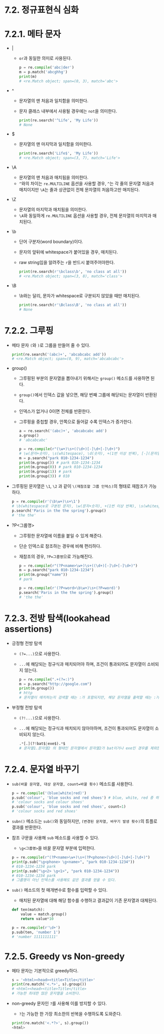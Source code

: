 # 7.2. 정규표현식 심화

# 7.2.1. 메타 문자

- |
    - `or`과 동일한 의미로 사용된다.
        
        ```python
        p = re.compile('abc|der')
        m = p.match('abcghhg')
        print(m)
        # <re.Match object; span=(0, 3), match='abc'>
        ```
        
- ^
    - 문자열의 맨 처음과 일치함을 의미한다.
    - 문자 클래스 내부에서 사용될 경우에는 `not`을 의미한다.
        
        ```python
        print(re.search('^Life', 'My Life'))
        # None
        ```
        
- $
    - 문자열의 맨 마지막과 일치함을 의미한다.
        
        ```python
        print(re.search('Life$', 'My Life'))
        # <re.Match object; span=(3, 7), match='Life'>
        ```
        
- \A
    - 문자열의 맨 처음과 매치됨을 의미한다.
    - `^`와의 차이는 `re.MULTILINE` 옵션을 사용할 경우, `^`는 각 줄의 문자열 처음과 매치이지만 `\A`는 줄과 상관없이 전체 문자열의 처음하고만 매치된다.
    
- \Z
    - 문자열의 마지막과 매치됨을 의미한다.
    - `\A`와 동일하게 `re.MULTILINE` 옵션을 사용할 경우, 전체 문자열의 마지막과 매치된다.
    
- \b
    - 단어 구분자(word boundary)이다.
    - 문자의 앞뒤에 whitespace가 붙어있을 경우, 매치된다.
    - raw string임을 알려주는 `r`을 반드시 붙여주어야한다.
        
        ```python
        print(re.search(r'\bclass\b', 'no class at all'))
        # <re.Match object; span=(3, 8), match='class'>
        ```
        
- \B
    - \b와는 달리, 문자가 whitespace로 구분되지 않았을 때만 매치된다.
        
        ```python
        print(re.search(r'\Bclass\B', 'no class at all'))
        # None
        ```
        

# 7.2.2. 그루핑

- 메타 문자 `(`와 `)`로 그룹을 만들어 줄 수 있다.
    
    ```python
    print(re.search('(abc)+', 'abcabcabc add'))
    # <re.Match object; span=(0, 9), match='abcabcabc'>
    ```
    

- group()
    - 그루핑된 부분의 문자열을 뽑아내기 위해서는 `group()` 메소드를 사용하면 된다.
    - `group()`에서 인덱스 값을 넣으면, 해당 번째 그룹에 해당되는 문자열이 반환된다.
    - 인덱스가 없거나 0이면 전체를 반환한다.
    - 그루핑을 중첩할 경우, 안쪽으로 들어갈 수록 인덱스가 증가한다.
        
        ```python
        a = re.search('(abc)+', 'abcabcabc add')
        a.group()
        # 'abcabcabc'
        
        p = re.compile(r"(\w+)\s+((\d+)[-]\d+[-]\d+)")
        # \w(문자+숫자), \s(whitespace), \d(숫자), +(1번 이상 반복), [-](문자열 - 그 자체)
        m = p.search("park 010-1234-1234")
        print(m.group()) # park 010-1234-1234
        print(m.group(0)) # park 010-1234-1234
        print(m.group(1)) # park
        print(m.group(3)) # 010
        ```
        
    
- 그루핑된 문자열은 `\1`, `\2` 과 같이 `\(재참조할 그룹 인덱스)`의 형태로 재참조가 가능하다.
    
    ```python
    p = re.compile(r'(\b\w+)\s+\1')
    # \b(whitespace로 구분된 문자), \w(문자+숫자), +(1번 이상 반복), \s(whitespace), \1(1번 그루핑 문자열 재참조)
    p.search('Paris in the the spring').group()
    # 'the the'
    ```
    
- ?P<그룹명>
    - 그루핑한 문자열에 이름을 붙일 수 있게 해준다.
    - 단순 인덱스로 참조하는 경우에 비해 편리하다.
    - 재참조의 경우, `?P=그룹명`으로 가능해진다.
        
        ```python
        p = re.compile(r"(?P<name>\w+)\s+((\d+)[-]\d+[-]\d+)")
        m = p.search("park 010-1234-1234")
        print(m.group("name"))
        # park
        
        p = re.compile(r'(?P<word>\b\w+)\s+(?P=word)')
        p.search('Paris in the the spring').group()
        # 'the the'
        ```
        

# 7.2.3. 전방 탐색(lookahead assertions)

- 긍정형 전방 탐색
    - `(?=...)`으로 사용한다.
    - `...`에 해당되는 정규식과 매치되어야 하며, 조건이 통과되어도 문자열이 소비되지 않는다.
        
        ```python
        p = re.compile(".+(?=:)")
        m = p.search("http://google.com")
        print(m.group())
        # http
        # 문자열이 매치하는지 검색할 때는 :가 포함되지만, 해당 문자열을 출력할 때는 :가 제외된다.
        ```
        
- 부정형 전방 탐색
    - `(?!...)`으로 사용한다.
    - `...`에 해당되는 정규식과 매치되지 않아야하며, 조건이 통과되어도 문자열이 소비되지 않는다.
        
        ```python
        .*[.](?!bat$|exe$).*$
        # 문자열1.문자열2 의 형태인 문자열에서 문자열2가 bat이거나 exe인 경우를 제외한다.
        ```
        

# 7.2.4. 문자열 바꾸기

- `sub(바꿀 문자열, 대상 문자열, count=바꿀 횟수)` 메소드를 사용한다.
    
    ```python
    p = re.compile('(blue|white|red)')
    p.sub('colour', 'blue socks and red shoes') # blue, white, red 중 하나이면 colour로 바꿈
    # 'colour socks and colour shoes'
    p.sub('colour', 'blue socks and red shoes', count=1)
    # 'colour socks and red shoes'
    ```
    
- `subn()` 메소드는 `sub()`와 동일하지만, `(변경된 문자열, 바꾸기 발생 횟수)`의 튜플로 결과를 반환한다.

- 참조 구문을 사용해 `sub` 메소드를 사용할 수 있다.
    - `\g<그룹명>`을 바꿀 문자열 부분에 입력한다.
    
    ```python
    p = re.compile(r"(?P<name>\w+)\s+(?P<phone>(\d+)[-]\d+[-]\d+)")
    print(p.sub("\g<phone> \g<name>", "park 010-1234-1234"))
    # 010-1234-1234 park
    print(p.sub("\g<2> \g<1>", "park 010-1234-1234"))
    # 010-1234-1234 park
    # 그룹명이 아닌 인덱스를 사용해도 같은 결과를 얻을 수 있다.
    ```
    
- `sub()` 메소드의 첫 매개변수로 함수를 입력할 수 있다.
    - 매치된 문자열에 대해 해당 함수를 수행하고 결과값이 기존 문자열과 대체된다.
    
    ```python
    def ten(match):
        value = match.group()
        return value*10
    
    p = re.compile(r'\d+')
    p.sub(ten, 'number 1')
    # 'number 1111111111'
    ```
    

# 7.2.5. Greedy vs Non-greedy

- 메타 문자는 기본적으로 greedy하다.
    
    ```python
    s = '<html><head><title>Title</title>'
    print(re.match('<.*>', s).group())
    # <html><head><title>Title</title>
    # 가능한 최대한 많은 문자열을 소비한다.
    ```
    
- non-greedy 문자인 `?`를 사용해 이를 방지할 수 있다.
    - `?`는 가능한 한 가장 최소한의 반복을 수행하도록 도와준다.
    
    ```python
    print(re.match('<.*?>', s).group())
    <html>
    ```